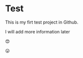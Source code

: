 # Test
This is my firt test project in Github.


I will add more information later 

 :heart_eyes:
 
  :stuck_out_tongue:
 
